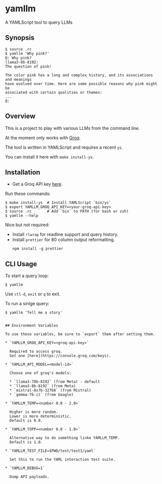 yamllm
======

A YAMLScript tool to query LLMs


## Synopsis

```
$ source .rc
$ yamllm 'Why pink?'
Q: Why pink?
llama3-8b-8192:
The question of pink!

The color pink has a long and complex history, and its associations and meanings
have evolved over time. Here are some possible reasons why pink might be
associated with certain qualities or themes:
...
Q:
```


## Overview

This is a project to play with various LLMs from the command line.

At the moment only works with [Groq](https://console.groq.com/).

The tool is written in YAMLScript and requires a recent `ys`.

You can install it here with `make install-ys`.


## Installation

* Get a Groq API key [here](https://console.groq.com/keys).

Run these commands:
```
$ make install-ys  # Install YAMLScript `bin/ys`
$ export YAMLLM_GROQ_API_KEY=<your-groq-api-key>
$ source .rc       # Add `bin` to PATH (for bash or zsh)
$ yamllm --help
```

Nice but not required:

* Install `rlwrap` for readline support and query history.
* Install `prettier` for 80 column output reformatting.
  ```
  npm install -g prettier
  ```


## CLI Usage

To start a query loop:
```
$ yamllm
```

Use `ctl-d`, `exit` or `q` to exit.

To run a sinlge query:
```
$ yamllm 'Tell me a story'


## Environment Variables

To use these variables, be sure to `export` them after setting them.

* `YAMLLM_GROQ_API_KEY=<groq-api-key>`

  Required to access groq.
  Get one [here](https://console.groq.com/keys).

* `YAMLLM_API_MODEL=<model-id>`

  Choose one of groq's models:

  * `llama3-70b-8192` (from Meta) - default
  * `llama3-8b-8192` (from Meta)
  * `mixtral-8x7b-32768` (from Mistral)
  * `gemma-7b-it` (from Google)

* `YAMLLM_TEMP=<number 0.0 - 2.0>`

  Higher is more random.
  Lower is more deterministic.
  Default is 0.8.

* `YAMLLM_TOPP=<number 0.0 - 1.0>`

  Alternative way to do something linke YAMLLM_TEMP.
  Default is 1.0.

* `YAMLLM_TEST_FILE=$PWD/test/test1/yaml`

  Set this to run the YAML interaction test suite.

* `YAMLLM_DEBUG=1`

  Dump API payloads.

